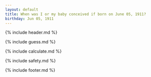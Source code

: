 ```yaml
---
layout: default
title: When was I or my baby conceived if born on June 05, 1911?
birthday: Jun 05, 1911
---
```


{% include header.md %}

{% include guess.md %}

{% include calculate.md %}

{% include safety.md %}

{% include footer.md %}



